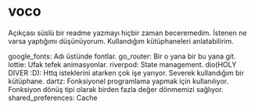 # voco

Açıkçası süslü bir readme yazmayı hiçbir zaman beceremedim. İstenen ne varsa yaptığımı düşünüyorum. Kullandığım kütüphaneleri anlatabilirim.

google_fonts: Adı üstünde fontlar.
go_router: Bir o yana bir bu yana git.
lottie: Ufak tefek animasyonlar. 
riverpod: State management. 
dio(HOLY DIVER :D): Httq isteklerini atarken çok işe yarıyor. Severek kullandığım bir kütüphane. 
dartz: Fonksiyonel programlama yapmak için kullanılıyor. Fonksiyon dönüş tipi olarak birden fazla değer dönmemizi sağlıyor. 
shared_preferences: Cache
